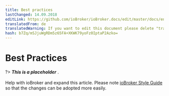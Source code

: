 ```yaml
---
title: Best practices
lastChanged: 14.09.2018
editLink: https://github.com/ioBroker/ioBroker.docs/edit/master/docs/en/dev/bestpractices.md
translatedFrom: de
translatedWarning: If you want to edit this document please delete "translatedFrom" field, elsewise this document will be translated automatically again
hash: b7Zq/mSJjuWgRDm5z65FA+XKWK79yoFz0IptaP2Azko=
---
```

# Best Practices
?> ***This is a placeholder*** .<br><br> Help with ioBroker and expand this article. Please note [ioBroker Style Guide](https://www.iobroker.net/#de/documentation/community/styleguidedoc.md) so that the changes can be adopted more easily.